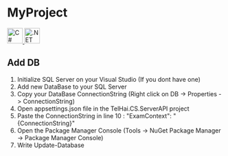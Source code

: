 # MyProject
<p align="left">
  <a href="https://docs.microsoft.com/en-us/dotnet/csharp/" target="_blank" rel="noreferrer">
    <img src="https://cdn.worldvectorlogo.com/logos/c--4.svg" width="36" height="36" alt="C#" />
  </a>
  <a href="https://dotnet.microsoft.com/en-us/" target="_blank" rel="noreferrer">
    <img src="https://www.vectorlogo.zone/logos/dotnet/dotnet-icon.svg" 
         width="36" height="36" alt=".NET" />
  </a>
</p>

## Add DB
1. Initialize SQL Server on your Visual Studio (If you dont have one)
2. Add new DataBase to your SQL Server
3. Copy your DataBase ConnectionString (Right click on DB -> Properties -> ConnectionString)
4. Open appsettings.json file in the TelHai.CS.ServerAPI project
5. Paste the ConnectionString in line 10 : "ExamContext": "{ConnectionString}"
6. Open the Package Manager Console (Tools -> NuGet Package Manager -> Package Manager Console)
7. Write Update-Database
